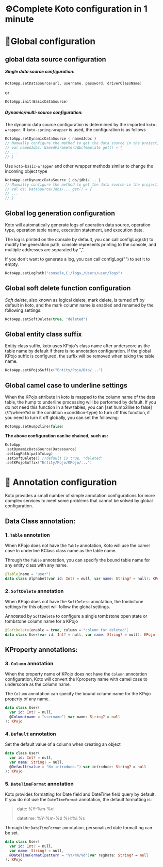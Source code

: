 # ⚙️Complete Koto configuration in 1 minute

# 📌Global configuration

## global data source configuration

##### Single data source configuration:

```kotlin
KotoApp.setDataSource(url, username, password, driverClassName)
````

or

```kotlin
KotoApp.init(BasicDataSource)
````

##### Dynamic/multi-source configuration:

The dynamic data source configuration is determined by the imported <code>koto-wrapper</code>. If <code>koto-spring-wrapper</code> is used, the configuration is as follows

```kotlin
KotoApp.setDynamicDataSource { namedJdbc }
// Manually configure the method to get the data source in the project, such as:
// val namedJdbc: NamedParameterJdbcTemplate get() = {
// ...
// }
````

Use <code>koto-basic-wrapper</code> and other wrapper methods similar to change the incoming object type

```kotlin
KotoApp.setDynamicDataSource { ds/jdbi/... }
// Manually configure the method to get the data source in the project, such as:
// val ds: DataSource/Jdbi/... get() = {
// ...
// }
````

## Global log generation configuration

Koto will automatically generate logs of operation data source, operation type, operation table name, execution statement, and execution data.

The log is printed on the console by default, you can call configLog(str) to modify the generation path,
console represents printing to the console, and multiple addresses are separated by ",".

If you don't want to generate a log, you can call configLog("") to set it to empty.

```kotlin
KotoApp.setLogPath("console,C:/logs,/Users/user/logs")
````

## Global soft delete function configuration

*Soft delete*, also known as logical delete, mark delete, is turned off by default in koto, and the mark column name is enabled and renamed by the following settings:

```kotlin
KotoApp.setSoftDelete(true, "deleted")
````

## Global entity class suffix

Entity class suffix, koto uses KPojo's class name after underscore as the table name by default if there is no annotation configuration. If the global KPojo suffix is ​​configured, the suffix will be removed when taking the table name.

```kotlin
KotoApp.setKPojoSuffix("Entity/Pojo/Dto/...")
````



## Global camel case to underline settings

When the KPojo attribute in koto is mapped to the column name of the data table, the hump to underline processing will be performed by default. If you do not need this function in a few tables, you can [set hump2line to false](/#/where?id in the condition =condition-type) to turn off this function, if you need to turn it off globally, you can set the following:

```kotlin
KotoApp.setHump2line(false)
````



**The above configuration can be chained, such as:**

```kotlin
KotoApp
.setDynamicDataSource(Datasource)
.setLogPath(pathToLog)
.setSoftDelete() //default is true, "deleted"
.setKPojoSuffix("Entity/Pojo/KPojo/...")
````



# 📌 Annotation configuration



Koto provides a small number of simple annotation configurations for more complex services to meet some problems that cannot be solved by global configuration.



## Data Class annotation:

### 1. `Table` annotation

When KPojo does not have the <code>Table</code> annotation, Koto will use the camel case to underline KClass class name as the table name.

Through the <code>Table</code> annotation, you can specify the bound table name for any entity class with any name.

```kotlin
@Table(name = "user")
data class Alphabet(var id: Int? = null, var name: String? = null): KPojo
````



### 2. `SoftDelete` annotation

When KPojo does not have the <code>SoftDelete</code> annotation, the tombstone settings for this object will follow the global settings.

Annotated by <code>SoftDelete</code> to configure a single tombstone open state or tombstone column name for a KPojo

```kotlin
@SoftDelete(enable = true, column = "column_for_deleted")
data class User(var id: Int? = null, var name: String? = null): KPojo
````



## KProperty annotations:

### 3. `Column` annotation

When the property name of KPojo does not have the <code>Column</code> annotation configuration, Koto will convert the Kproperty name with camel case to underscore as the column name.

The <code>Column</code> annotation can specify the bound column name for the KPojo property of any name.

```kotlin
data class User(
  var id: Int? = null,
  @Column(name = "username") var name: String? = null
): KPojo
````



### 4. `Default` annotation

Set the default value of a column when creating an object

```kotlin
data class User(
  var id: Int? = null,
  var name: String? = null,
  @Default(value = "No introduce.") var introduce: String? = null
): KPojo
````



### 5. `DateTimeFormat` annotation

Koto provides formatting for Date field and DateTime field query by default. If you do not use the <code>DateTimeFormat</code> annotation, the default formatting is:

> date: %Y-%m-%d
>
> datetime: %Y-%m-%d %H:%i:%s

Through the <code>DateTimeFormat</code> annotation, personalized date formatting can be set.



```kotlin
data class User(
  var id: Int? = null,
  var name: String? = null,
  @DateTimeFormat(pattern = "%Y/%m/%d")var regDate: String? = null
): KPojo
````
